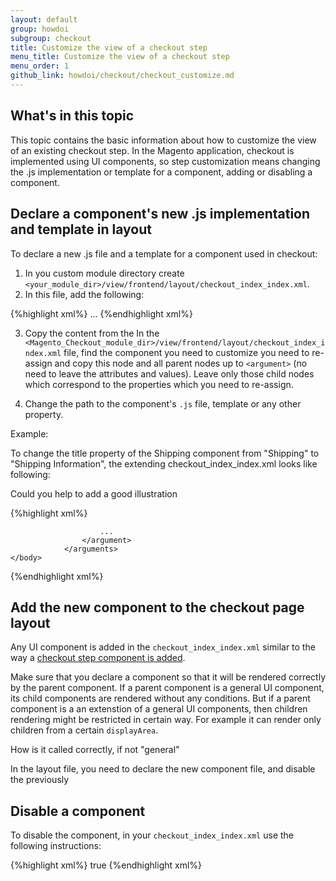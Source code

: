 ```yaml
---
layout: default
group: howdoi
subgroup: checkout
title: Customize the view of a checkout step
menu_title: Customize the view of a checkout step
menu_order: 1
github_link: howdoi/checkout/checkout_customize.md
---
```


## What's in this topic

This topic contains the basic information about how to customize the view of an existing checkout step. In the Magento application, checkout is implemented using UI components, so step customization means changing the .js implementation or template for a component, adding or disabling a component.


## Declare a component's new .js implementation and template in layout

To declare a new .js file and a template for a component used in checkout:

1. In you custom module directory create `<your_module_dir>/view/frontend/layout/checkout_index_index.xml`. 
2. In this file, add the following:

{%highlight xml%}
<page xmlns:xsi="http://www.w3.org/2001/XMLSchema-instance" layout="1column" xsi:noNamespaceSchemaLocation="urn:magento:framework:View/Layout/etc/page_configuration.xsd">
    <body>
        <referenceBlock name="checkout.root">
                <arguments>
                    <argument name="jsLayout" xsi:type="array">
                        <!-- Your customization will be here -->
                        ...
                    </argument>
                </arguments>
    </body>
</page>
{%endhighlight xml%}

3. Copy the content from the In the `<Magento_Checkout_module_dir>/view/frontend/layout/checkout_index_index.xml` file, find the component you need to customize you need to re-assign and copy this node and all parent nodes up to `<argument>` (no need to leave the attributes and values). Leave only those child nodes which correspond to the properties which you need to re-assign. 

4. Change the path to the component's `.js` file, template or any other property.

Example:

To change the title property of the Shipping component from "Shipping" to "Shipping Information", the extending checkout_index_index.xml looks like following:

<p class="q">Could you help to add a good illustration</p>

{%highlight xml%}<page xmlns:xsi="http://www.w3.org/2001/XMLSchema-instance" layout="1column" xsi:noNamespaceSchemaLocation="urn:magento:framework:View/Layout/etc/page_configuration.xsd">
    <body>
        <referenceBlock name="checkout.root">
                <arguments>
                    <argument name="jsLayout" xsi:type="array">

                        ...
                    </argument>
                </arguments>
    </body>
</page>

{%endhighlight xml%}


## Add the new component to the checkout page layout

Any UI component is added in the `checkout_index_index.xml` similar to the way a [checkout step component is added]({{site.gdeurl}}howdoi/checkout/checkout_new_step.html#add-your-step-to-the-checkout-page-layout). 

Make sure that you declare a component so that it will be rendered correctly by the parent component. If a parent component is a general UI component, its child components are rendered without any conditions. But if a parent component is a an extenstion of a general UI components, then children rendering might be restricted in certain way. For example it can render only children from a certain `displayArea`.

<p class="q">How is it called correctly, if not "general"</p>
In the layout file, you need to declare the new component file, and disable the previously 

## Disable a component
To disable the component, in your `checkout_index_index.xml` use the following instructions:

{%highlight xml%}
<item name="%the_previously_used_component%" xsi:type="array">
    <item name="config" xsi:type="array">
        <item name="componentDisabled" xsi:type="boolean">true</item>
    </item>
</item>
{%endhighlight xml%}

